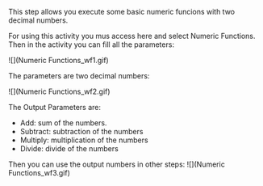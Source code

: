 This step allows you execute some basic numeric funcions with two decimal numbers.


For using this activity you mus access here and select Numeric Functions.
Then in the activity you can fill all the parameters:

![](Numeric Functions_wf1.gif)

The parameters are two decimal numbers:

![](Numeric Functions_wf2.gif)

The Output Parameters are:
* Add: sum of the numbers.
* Subtract: subtraction of the numbers
* Multiply: multiplication of the numbers
* Divide: divide of the numbers

Then you can use the output numbers in other steps:
![](Numeric Functions_wf3.gif)

